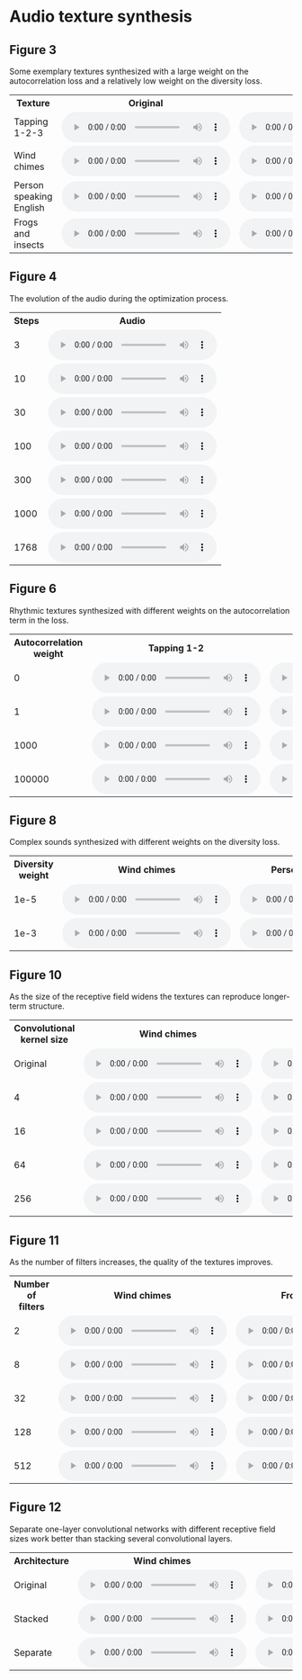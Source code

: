 # Audio texture synthesis

## Figure 3

Some exemplary textures synthesized with a large weight on the autocorrelation
loss and a relatively low weight on the diversity loss.

<center>

<table>

<tr>
  <th>Texture</th>
  <th>Original</th>
  <th>Synthesized</th>
</tr>

<tr>
<td>Tapping 1-2-3</td>
<td>
  <audio controls>
    <source src="assets/fig3/Tapping_1-2-3/original.ogg">
    <source src="assets/fig3/Tapping_1-2-3/original.mp3">
    <source src="assets/fig3/Tapping_1-2-3/original.wav">
  </audio>
</td>
<td>
  <audio controls>
    <source src="assets/fig3/Tapping_1-2-3/synth.ogg">
    <source src="assets/fig3/Tapping_1-2-3/synth.mp3">
    <source src="assets/fig3/Tapping_1-2-3/synth.wav">
  </audio>
</td>
</tr>

<tr>
<td>Wind chimes</td>
<td>
  <audio controls>
    <source src="assets/fig3/Wind_chimes/original.ogg">
    <source src="assets/fig3/Wind_chimes/original.mp3">
    <source src="assets/fig3/Wind_chimes/original.wav">
  </audio>
</td>
<td>
  <audio controls>
    <source src="assets/fig3/Wind_chimes/synth.ogg">
    <source src="assets/fig3/Wind_chimes/synth.mp3">
    <source src="assets/fig3/Wind_chimes/synth.wav">
  </audio>
</td>
</tr>

<tr>
<td>Person speaking English</td>
<td>
  <audio controls>
    <source src="assets/fig3/Person_speaking_English/original.ogg">
    <source src="assets/fig3/Person_speaking_English/original.mp3">
    <source src="assets/fig3/Person_speaking_English/original.wav">
  </audio>
</td>
<td>
  <audio controls>
    <source src="assets/fig3/Person_speaking_English/synth.ogg">
    <source src="assets/fig3/Person_speaking_English/synth.mp3">
    <source src="assets/fig3/Person_speaking_English/synth.wav">
  </audio>
</td>
</tr>

<tr>
<td>Frogs and insects</td>
<td>
  <audio controls>
    <source src="assets/fig3/Frogs_and_insects/original.ogg">
    <source src="assets/fig3/Frogs_and_insects/original.mp3">
    <source src="assets/fig3/Frogs_and_insects/original.wav">
  </audio>
</td>
<td>
  <audio controls>
    <source src="assets/fig3/Frogs_and_insects/synth.ogg">
    <source src="assets/fig3/Frogs_and_insects/synth.mp3">
    <source src="assets/fig3/Frogs_and_insects/synth.wav">
  </audio>
</td>
</tr>
</table>
</center>

## Figure 4

The evolution of the audio during the optimization process.

<center>
<table>

<tr>
  <th>Steps</th>
  <th>Audio</th>
</tr>

<tr>
<td>3</td>
<td>
  <audio controls>
    <source src="assets/fig4/step3.ogg">
    <source src="assets/fig4/step3.mp3">
    <source src="assets/fig4/step3.wav">
  </audio>
</td>
</tr>

<tr>
<td>10</td>
<td>
  <audio controls>
    <source src="assets/fig4/step10.ogg">
    <source src="assets/fig4/step10.mp3">
    <source src="assets/fig4/step10.wav">
  </audio>
</td>
</tr>

<tr>
<td>30</td>
<td>
  <audio controls>
    <source src="assets/fig4/step30.ogg">
    <source src="assets/fig4/step30.mp3">
    <source src="assets/fig4/step30.wav">
  </audio>
</td>
</tr>

<tr>
<td>100</td>
<td>
  <audio controls>
    <source src="assets/fig4/step100.ogg">
    <source src="assets/fig4/step100.mp3">
    <source src="assets/fig4/step100.wav">
  </audio>
</td>
</tr>

<tr>
<td>300</td>
<td>
  <audio controls>
    <source src="assets/fig4/step300.ogg">
    <source src="assets/fig4/step300.mp3">
    <source src="assets/fig4/step300.wav">
  </audio>
</td>
</tr>

<tr>
<td>1000</td>
<td>
  <audio controls>
    <source src="assets/fig4/step1000.ogg">
    <source src="assets/fig4/step1000.mp3">
    <source src="assets/fig4/step1000.wav">
  </audio>
</td>
</tr>

<tr>
<td>1768</td>
<td>
  <audio controls>
    <source src="assets/fig4/step1768.ogg">
    <source src="assets/fig4/step1768.mp3">
    <source src="assets/fig4/step1768.wav">
  </audio>
</td>
</tr>

</table>
</center>

## Figure 6

Rhythmic textures synthesized with different weights on the autocorrelation term
in the loss.

<center>
<table>

<tr>
  <th>Autocorrelation weight</th>
  <th>Tapping 1-2</th>
  <th>Tapping 1-2-3</th>
</tr>

<tr>
<td>0</td>
<td>
  <audio controls>
    <source src="assets/fig6/Tapping_1-2/autocorrelation_weight_0.ogg">
    <source src="assets/fig6/Tapping_1-2/autocorrelation_weight_0.mp3">
    <source src="assets/fig6/Tapping_1-2/autocorrelation_weight_0.wav">
  </audio>
</td>
<td>
  <audio controls>
    <source src="assets/fig6/Tapping_1-2-3/autocorrelation_weight_0.ogg">
    <source src="assets/fig6/Tapping_1-2-3/autocorrelation_weight_0.mp3">
    <source src="assets/fig6/Tapping_1-2-3/autocorrelation_weight_0.wav">
  </audio>
</td>
</tr>

<tr>
<td>1</td>
<td>
  <audio controls>
    <source src="assets/fig6/Tapping_1-2/autocorrelation_weight_1.ogg">
    <source src="assets/fig6/Tapping_1-2/autocorrelation_weight_1.mp3">
    <source src="assets/fig6/Tapping_1-2/autocorrelation_weight_1.wav">
  </audio>
</td>
<td>
  <audio controls>
    <source src="assets/fig6/Tapping_1-2-3/autocorrelation_weight_1.ogg">
    <source src="assets/fig6/Tapping_1-2-3/autocorrelation_weight_1.mp3">
    <source src="assets/fig6/Tapping_1-2-3/autocorrelation_weight_1.wav">
  </audio>
</td>
</tr>

<tr>
<td>1000</td>
<td>
  <audio controls>
    <source src="assets/fig6/Tapping_1-2/autocorrelation_weight_1000.ogg">
    <source src="assets/fig6/Tapping_1-2/autocorrelation_weight_1000.mp3">
    <source src="assets/fig6/Tapping_1-2/autocorrelation_weight_1000.wav">
  </audio>
</td>
<td>
  <audio controls>
    <source src="assets/fig6/Tapping_1-2-3/autocorrelation_weight_1000.ogg">
    <source src="assets/fig6/Tapping_1-2-3/autocorrelation_weight_1000.mp3">
    <source src="assets/fig6/Tapping_1-2-3/autocorrelation_weight_1000.wav">
  </audio>
</td>
</tr>

<tr>
<td>100000</td>
<td>
  <audio controls>
    <source src="assets/fig6/Tapping_1-2/autocorrelation_weight_100000.ogg">
    <source src="assets/fig6/Tapping_1-2/autocorrelation_weight_100000.mp3">
    <source src="assets/fig6/Tapping_1-2/autocorrelation_weight_100000.wav">
  </audio>
</td>
<td>
  <audio controls>
    <source src="assets/fig6/Tapping_1-2-3/autocorrelation_weight_100000.ogg">
    <source src="assets/fig6/Tapping_1-2-3/autocorrelation_weight_100000.mp3">
    <source src="assets/fig6/Tapping_1-2-3/autocorrelation_weight_100000.wav">
  </audio>
</td>
</tr>

</table>
</center>

## Figure 8

Complex sounds synthesized with different weights on the diversity loss.

<center>
<table>

<tr>
  <th>Diversity weight</th>
  <th>Wind chimes</th>
  <th>Person speaking French</th>
</tr>

<tr>
<td>1e-5</td>
<td>
  <audio controls>
    <source src="assets/fig8/Wind_chimes/diversity_weight_1e-05.ogg">
    <source src="assets/fig8/Wind_chimes/diversity_weight_1e-05.mp3">
    <source src="assets/fig8/Wind_chimes/diversity_weight_1e-05.wav">
  </audio>
</td>
<td>
  <audio controls>
    <source src="assets/fig8/Person_speaking_French/diversity_weight_1e-05.ogg">
    <source src="assets/fig8/Person_speaking_French/diversity_weight_1e-05.mp3">
    <source src="assets/fig8/Person_speaking_French/diversity_weight_1e-05.wav">
  </audio>
</td>
</tr>

<tr>
<td>1e-3</td>
<td>
  <audio controls>
    <source src="assets/fig8/Wind_chimes/diversity_weight_0.001.ogg">
    <source src="assets/fig8/Wind_chimes/diversity_weight_0.001.mp3">
    <source src="assets/fig8/Wind_chimes/diversity_weight_0.001.wav">
  </audio>
</td>
<td>
  <audio controls>
    <source src="assets/fig8/Person_speaking_French/diversity_weight_0.001.ogg">
    <source src="assets/fig8/Person_speaking_French/diversity_weight_0.001.mp3">
    <source src="assets/fig8/Person_speaking_French/diversity_weight_0.001.wav">
  </audio>
</td>
</tr>

</table>
</center>

## Figure 10

As the size of the receptive field widens the textures can reproduce longer-term
structure.

<center>
<table>

<tr>
  <th>Convolutional kernel size</th>
  <th>Wind chimes</th>
  <th>Brushing teeth</th>
</tr>

<tr>
<td>Original</td>
<td>
  <audio controls>
    <source src="assets/fig10/Wind_chimes/original.ogg">
    <source src="assets/fig10/Wind_chimes/original.mp3">
    <source src="assets/fig10/Wind_chimes/original.wav">
  </audio>
</td>
<td>
  <audio controls>
    <source src="assets/fig10/Brushing_teeth/original.ogg">
    <source src="assets/fig10/Brushing_teeth/original.mp3">
    <source src="assets/fig10/Brushing_teeth/original.wav">
  </audio>
</td>
</tr>

<tr>
<td>4</td>
<td>
  <audio controls>
    <source src="assets/fig10/Wind_chimes/conv_width_2.ogg">
    <source src="assets/fig10/Wind_chimes/conv_width_2.mp3">
    <source src="assets/fig10/Wind_chimes/conv_width_2.wav">
  </audio>
</td>
<td>
  <audio controls>
    <source src="assets/fig10/Brushing_teeth/conv_width_2.ogg">
    <source src="assets/fig10/Brushing_teeth/conv_width_2.mp3">
    <source src="assets/fig10/Brushing_teeth/conv_width_2.wav">
  </audio>
</td>
</tr>

<tr>
<td>16</td>
<td>
  <audio controls>
    <source src="assets/fig10/Wind_chimes/conv_width_4.ogg">
    <source src="assets/fig10/Wind_chimes/conv_width_4.mp3">
    <source src="assets/fig10/Wind_chimes/conv_width_4.wav">
  </audio>
</td>
<td>
  <audio controls>
    <source src="assets/fig10/Brushing_teeth/conv_width_4.ogg">
    <source src="assets/fig10/Brushing_teeth/conv_width_4.mp3">
    <source src="assets/fig10/Brushing_teeth/conv_width_4.wav">
  </audio>
</td>
</tr>

<tr>
<td>64</td>
<td>
  <audio controls>
    <source src="assets/fig10/Wind_chimes/conv_width_6.ogg">
    <source src="assets/fig10/Wind_chimes/conv_width_6.mp3">
    <source src="assets/fig10/Wind_chimes/conv_width_6.wav">
  </audio>
</td>
<td>
  <audio controls>
    <source src="assets/fig10/Brushing_teeth/conv_width_6.ogg">
    <source src="assets/fig10/Brushing_teeth/conv_width_6.mp3">
    <source src="assets/fig10/Brushing_teeth/conv_width_6.wav">
  </audio>
</td>
</tr>

<tr>
<td>256</td>
<td>
  <audio controls>
    <source src="assets/fig10/Wind_chimes/conv_width_8.ogg">
    <source src="assets/fig10/Wind_chimes/conv_width_8.mp3">
    <source src="assets/fig10/Wind_chimes/conv_width_8.wav">
  </audio>
</td>
<td>
  <audio controls>
    <source src="assets/fig10/Brushing_teeth/conv_width_8.ogg">
    <source src="assets/fig10/Brushing_teeth/conv_width_8.mp3">
    <source src="assets/fig10/Brushing_teeth/conv_width_8.wav">
  </audio>
</td>
</tr>

</table>
</center>

## Figure 11

As the number of filters increases, the quality of the textures improves.

<center>
<table>

<tr>
  <th>Number of filters</th>
  <th>Wind chimes</th>
  <th>Frogs and insects</th>
</tr>

<tr>
<td>2</td>
<td>
  <audio controls>
    <source src="assets/fig11/Wind_chimes/n_filters_2.ogg">
    <source src="assets/fig11/Wind_chimes/n_filters_2.mp3">
    <source src="assets/fig11/Wind_chimes/n_filters_2.wav">
  </audio>
</td>
<td>
  <audio controls>
    <source src="assets/fig11/Frogs_and_insects/n_filters_2.ogg">
    <source src="assets/fig11/Frogs_and_insects/n_filters_2.mp3">
    <source src="assets/fig11/Frogs_and_insects/n_filters_2.wav">
  </audio>
</td>
</tr>

<tr>
<td>8</td>
<td>
  <audio controls>
    <source src="assets/fig11/Wind_chimes/n_filters_8.ogg">
    <source src="assets/fig11/Wind_chimes/n_filters_8.mp3">
    <source src="assets/fig11/Wind_chimes/n_filters_8.wav">
  </audio>
</td>
<td>
  <audio controls>
    <source src="assets/fig11/Frogs_and_insects/n_filters_8.ogg">
    <source src="assets/fig11/Frogs_and_insects/n_filters_8.mp3">
    <source src="assets/fig11/Frogs_and_insects/n_filters_8.wav">
  </audio>
</td>
</tr>

<tr>
<td>32</td>
<td>
  <audio controls>
    <source src="assets/fig11/Wind_chimes/n_filters_32.ogg">
    <source src="assets/fig11/Wind_chimes/n_filters_32.mp3">
    <source src="assets/fig11/Wind_chimes/n_filters_32.wav">
  </audio>
</td>
<td>
  <audio controls>
    <source src="assets/fig11/Frogs_and_insects/n_filters_32.ogg">
    <source src="assets/fig11/Frogs_and_insects/n_filters_32.mp3">
    <source src="assets/fig11/Frogs_and_insects/n_filters_32.wav">
  </audio>
</td>
</tr>

<tr>
<td>128</td>
<td>
  <audio controls>
    <source src="assets/fig11/Wind_chimes/n_filters_128.ogg">
    <source src="assets/fig11/Wind_chimes/n_filters_128.mp3">
    <source src="assets/fig11/Wind_chimes/n_filters_128.wav">
  </audio>
</td>
<td>
  <audio controls>
    <source src="assets/fig11/Frogs_and_insects/n_filters_128.ogg">
    <source src="assets/fig11/Frogs_and_insects/n_filters_128.mp3">
    <source src="assets/fig11/Frogs_and_insects/n_filters_128.wav">
  </audio>
</td>
</tr>

<tr>
<td>512</td>
<td>
  <audio controls>
    <source src="assets/fig11/Wind_chimes/n_filters_512.ogg">
    <source src="assets/fig11/Wind_chimes/n_filters_512.mp3">
    <source src="assets/fig11/Wind_chimes/n_filters_512.wav">
  </audio>
</td>
<td>
  <audio controls>
    <source src="assets/fig11/Frogs_and_insects/n_filters_512.ogg">
    <source src="assets/fig11/Frogs_and_insects/n_filters_512.mp3">
    <source src="assets/fig11/Frogs_and_insects/n_filters_512.wav">
  </audio>
</td>
</tr>

</table>
</center>

## Figure 12

Separate one-layer convolutional networks with different receptive field sizes
work better than stacking several convolutional layers.

<center>
<table>

<tr>
  <th>Architecture</th>
  <th>Wind chimes</th>
  <th>Frogs and insects</th>
</tr>

<tr>
<td>Original</td>
<td>
  <audio controls>
    <source src="assets/fig12/Wind_chimes/original.ogg">
    <source src="assets/fig12/Wind_chimes/original.mp3">
    <source src="assets/fig12/Wind_chimes/original.wav">
  </audio>
</td>
<td>
  <audio controls>
    <source src="assets/fig11/Frogs_and_insects/original.ogg">
    <source src="assets/fig11/Frogs_and_insects/original.mp3">
    <source src="assets/fig11/Frogs_and_insects/original.wav">
  </audio>
</td>
</tr>

<tr>
<td>Stacked</td>
<td>
  <audio controls>
    <source src="assets/fig12/Wind_chimes/stacked.ogg">
    <source src="assets/fig12/Wind_chimes/stacked.mp3">
    <source src="assets/fig12/Wind_chimes/stacked.wav">
  </audio>
</td>
<td>
  <audio controls>
    <source src="assets/fig11/Frogs_and_insects/stacked.ogg">
    <source src="assets/fig11/Frogs_and_insects/stacked.mp3">
    <source src="assets/fig11/Frogs_and_insects/stacked.wav">
  </audio>
</td>
</tr>

<tr>
<td>Separate</td>
<td>
  <audio controls>
    <source src="assets/fig12/Wind_chimes/separate.ogg">
    <source src="assets/fig12/Wind_chimes/separate.mp3">
    <source src="assets/fig12/Wind_chimes/separate.wav">
  </audio>
</td>
<td>
  <audio controls>
    <source src="assets/fig11/Frogs_and_insects/separate.ogg">
    <source src="assets/fig11/Frogs_and_insects/separate.mp3">
    <source src="assets/fig11/Frogs_and_insects/separate.wav">
  </audio>
</td>
</tr>

</table>
</center>
